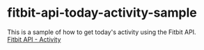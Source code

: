 # fitbit-api-today-activity-sample

This is a sample of how to get today's activity using the Fitbit API.  
[Fitbit API - Activity](https://dev.fitbit.com/build/reference/web-api/activity/)
